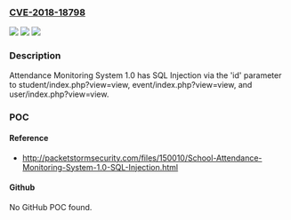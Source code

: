 ### [CVE-2018-18798](https://cve.mitre.org/cgi-bin/cvename.cgi?name=CVE-2018-18798)
![](https://img.shields.io/static/v1?label=Product&message=n%2Fa&color=blue)
![](https://img.shields.io/static/v1?label=Version&message=n%2Fa&color=blue)
![](https://img.shields.io/static/v1?label=Vulnerability&message=n%2Fa&color=brighgreen)

### Description

Attendance Monitoring System 1.0 has SQL Injection via the 'id' parameter to student/index.php?view=view, event/index.php?view=view, and user/index.php?view=view.

### POC

#### Reference
- http://packetstormsecurity.com/files/150010/School-Attendance-Monitoring-System-1.0-SQL-Injection.html

#### Github
No GitHub POC found.

